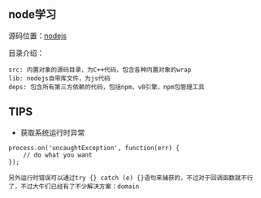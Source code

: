 ## node学习
源码位置：[nodejs](https://github.com/nodejs/node)

目录介绍：

```
src: 内置对象的源码目录，为C++代码，包含各种内置对象的wrap
lib: nodejs自带库文件，为js代码
deps: 包含所有第三方依赖的代码，包括npm，v8引擎，npm包管理工具
```


## TIPS
- 获取系统运行时异常

```
process.on('uncaughtException', function(err) {
    // do what you want
});

另外运行时错误可以通过try {} catch (e) {}语句来捕获的，不过对于回调函数就不行了，不过大牛们已经有了不少解决方案：domain
```